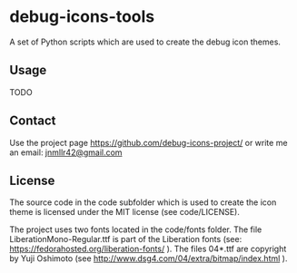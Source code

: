 debug-icons-tools
=================

A set of Python scripts which are used to create the debug icon themes.

Usage
-----

TODO

Contact
------

Use the project page https://github.com/debug-icons-project/ or write me an email: jnmllr42@gmail.com

License
-------

The source code in the code subfolder which is used to create the icon theme is licensed under the MIT license (see code/LICENSE).

The project uses two fonts located in the code/fonts folder. The file LiberationMono-Regular.ttf is part of the Liberation fonts (see: https://fedorahosted.org/liberation-fonts/ ). The files 04*.ttf are copyright by Yuji Oshimoto (see http://www.dsg4.com/04/extra/bitmap/index.html ).

